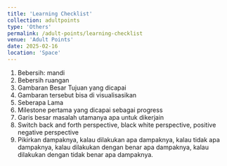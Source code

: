 ```yaml
---
title: 'Learning Checklist'
collection: adultpoints
type: 'Others'
permalink: /adult-points/learning-checklist
venue: 'Adult Points'
date: 2025-02-16
location: 'Space'
---
```



1. Bebersih: mandi
2. Bebersih ruangan
3. Gambaran Besar Tujuan yang dicapai
4. Gambaran tersebut bisa di visualisasikan
5. Seberapa Lama
6. Milestone pertama yang dicapai sebagai progress
7. Garis besar masalah utamanya apa untuk dikerjain
8. Switch back and forth perspective, black white perspective, positive negative perspective
9. Pikirkan dampaknya, kalau dilakukan apa dampaknya, kalau tidak apa dampaknya, kalau dilakukan dengan benar apa dampaknya, kalau dilakukan dengan tidak benar apa dampaknya.
